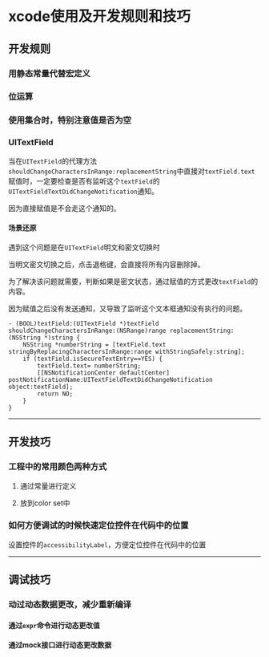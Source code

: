 # xcode使用及开发规则和技巧

## 开发规则

### 用静态常量代替宏定义

### 位运算

### 使用集合时，特别注意值是否为空

### UITextField

当在`UITextField`的代理方法`shouldChangeCharactersInRange:replacementString`中直接对`textField.text`赋值时，一定要检查是否有监听这个`textField`的`UITextFieldTextDidChangeNotification`通知。

因为直接赋值是不会走这个通知的。

#### 场景还原

遇到这个问题是在`UITextField`明文和密文切换时

当明文密文切换之后，点击退格键，会直接将所有内容删除掉。

为了解决该问题就需要，判断如果是密文状态，通过赋值的方式更改`textField`的内容。

因为赋值之后没有发送通知，又导致了监听这个文本框通知没有执行的问题。

```
- (BOOL)textField:(UITextField *)textField shouldChangeCharactersInRange:(NSRange)range replacementString:(NSString *)string {
    NSString *numberString = [textField.text stringByReplacingCharactersInRange:range withStringSafely:string];
    if (textField.isSecureTextEntry==YES) {
        textField.text= numberString;
        [[NSNotificationCenter defaultCenter] postNotificationName:UITextFieldTextDidChangeNotification object:textField];
        return NO;
    }
}
```

***

## 开发技巧

### 工程中的常用颜色两种方式

1. 通过常量进行定义

2. 放到color set中

### 如何方便调试的时候快速定位控件在代码中的位置

设置控件的`accessibilityLabel`，方便定位控件在代码中的位置

***

## 调试技巧

### 动过动态数据更改，减少重新编译

#### 通过`expr`命令进行动态更改值

#### 通过mock接口进行动态更改数据

